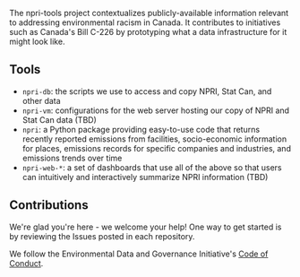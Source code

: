 The npri-tools project contextualizes publicly-available information relevant to addressing environmental racism in Canada. It contributes to initiatives such as Canada's Bill C-226 by prototyping what a data infrastructure for it might look like.

## Tools
- `npri-db`: the scripts we use to access and copy NPRI, Stat Can, and other data
- `npri-vm`: configurations for the web server hosting our copy of NPRI and Stat Can data (TBD)
- `npri`: a Python package providing easy-to-use code that returns recently reported emissions from facilities, socio-economic information for places, emissions records for specific companies and industries, and emissions trends over time
- `npri-web-*`: a set of dashboards that use all of the above so that users can intuitively and interactively summarize NPRI information (TBD)

## Contributions
We're glad you're here - we welcome your help! One way to get started is by reviewing the Issues posted in each repository.

We follow the Environmental Data and Governance Initiative's [Code of Conduct](https://docs.google.com/document/d/1zqFPVjQ__x3tfcSlir-jeO7O-mcCh4oKyNNlJEpJMOU/edit#heading=h.2453p0hjle5m).
